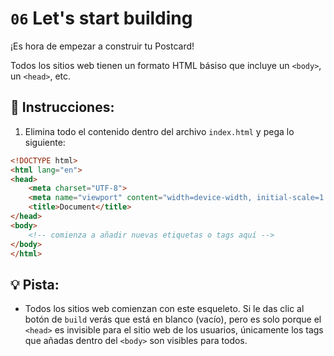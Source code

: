# `06` Let's start building

¡Es hora de empezar a construir tu Postcard!

Todos los sitios web tienen un formato HTML básiso que incluye un `<body>`, un `<head>`, etc.
 
## 📝 Instrucciones:

1. Elimina todo el contenido dentro del archivo `index.html` y pega lo siguiente:

```html
<!DOCTYPE html>
<html lang="en">
<head>
    <meta charset="UTF-8">
    <meta name="viewport" content="width=device-width, initial-scale=1.0">
    <title>Document</title>
</head>
<body>
    <!-- comienza a añadir nuevas etiquetas o tags aquí -->
</body>
</html>
```

## 💡 Pista:

+ Todos los sitios web comienzan con este esqueleto. Si le das clic al botón de `build` verás que está en blanco (vacío), pero es solo porque el `<head>` es invisible para el sitio web de los usuarios, únicamente los tags que añadas dentro del `<body>` son visibles para todos.
